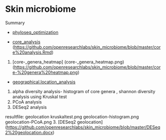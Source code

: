 # Skin microbiome



Summary
* [phyloseq_optimization](phyloseq_optimization.md) 


* [core_analysis](core_analysis.Rmd) (https://github.com/openresearchlabs/skin_microbiome/blob/master/core%20analysis.Rmd)
1. [core-_genera_heatmap] (core-_genera_heatmap.png) (https://github.com/openresearchlabs/skin_microbiome/blob/master/core-%20genera%20heatmap.png)

* [geographical.location_analysis](geographical.location_analysis)
1. alpha diversity analysis- histogram of core genera , shannon diversity analysis using Kruskal test
2. PCoA analysis
3. DESeq2 analysis 

resultfile: geolocation kruskaltest.png
            geolocation-histogram.png
            geolocation-PCoA.png
 3. [DESeq2 geolocation] (https://github.com/openresearchlabs/skin_microbiome/blob/master/DESeq2%20geolocation.docx)
            

